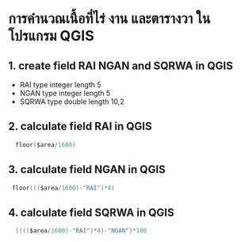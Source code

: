 # การคำนวณเนื้อที่ไร่ งาน และตารางวา ในโปรแกรม QGIS
## 1. create field RAI NGAN and SQRWA in QGIS
  * RAI type integer length 5
  * NGAN type integer length 5
  * SQRWA type double length 10,2
  
## 2. calculate field RAI in QGIS
  ```c
    floor($area/1600)
  ```
## 3. calculate field NGAN in QGIS
   ```c
    floor((($area/1600)-"RAI")*4)
  ```  
## 4. calculate field SQRWA in QGIS
   ```c
     (((($area/1600)-"RAI")*4)-"NGAN")*100
